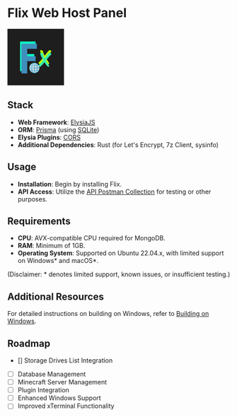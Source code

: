 # Flix Web Host Panel

![Flix Web Host Panel Icon](v1_panel/icons/icon.png)

## Stack
- **Web Framework**: [ElysiaJS](https://elysiajs.com/)
- **ORM**: [Prisma](https://www.prisma.io/) (using [SQLite](https://sqlite.org/))
- **Elysia Plugins**: [CORS](https://elysiajs.com/plugins/cors.html)
- **Additional Dependencies**: Rust (for Let's Encrypt, 7z Client, sysinfo)

## Usage
- **Installation**: Begin by installing Flix.
- **API Access**: Utilize the [API Postman Collection](https://www.postman.com/prtech-india/workspace/flix/overview) for testing or other purposes.

## Requirements
- **CPU**: AVX-compatible CPU required for MongoDB.
- **RAM**: Minimum of 1GB.
- **Operating System**: Supported on Ubuntu 22.04.x, with limited support on Windows* and macOS*.

(Disclaimer: \* denotes limited support, known issues, or insufficient testing.)

## Additional Resources
For detailed instructions on building on Windows, refer to [Building on Windows](windows.md).

## Roadmap
- [] Storage Drives List Integration
- [ ] Database Management
- [ ] Minecraft Server Management
- [ ] Plugin Integration
- [ ] Enhanced Windows Support
- [ ] Improved xTerminal Functionality
